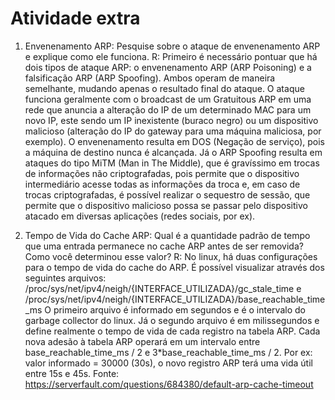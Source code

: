 # Atividade extra

1. Envenenamento ARP: Pesquise sobre o ataque de envenenamento ARP e explique como ele
funciona.
R: Primeiro é necessário pontuar que há dois tipos de ataque ARP: o envenenamento ARP (ARP Poisoning) e a falsificação ARP (ARP Spoofing). Ambos operam de maneira semelhante, mudando apenas o resultado final do ataque.
O ataque funciona geralmente com o broadcast de um Gratuitous ARP em uma rede que anuncia a alteração do IP de um determinado MAC para um novo IP, este sendo um IP inexistente (buraco negro) ou um dispositivo malicioso (alteração do IP do gateway para uma máquina maliciosa, por exemplo).
O envenenamento resulta em DOS (Negação de serviço), pois a máquina de destino nunca é alcançada. Já o ARP Spoofing resulta em ataques do tipo MiTM (Man in The Middle), que é gravíssimo em trocas de informações não criptografadas, pois permite que o dispositivo intermediário acesse todas as informações da troca e, em caso de trocas criptografadas, é possível realizar o sequestro de sessão, que permite que o dispositivo malicioso possa se passar pelo dispositivo atacado em diversas aplicações (redes sociais, por ex).

2. Tempo de Vida do Cache ARP: Qual é a quantidade padrão de tempo que uma entrada permanece
no cache ARP antes de ser removida? Como você determinou esse valor?
R: No linux, há duas configurações para o tempo de vida do cache do ARP. É possível visualizar através dos seguintes arquivos: /proc/sys/net/ipv4/neigh/{INTERFACE_UTILIZADA}/gc_stale_time e /proc/sys/net/ipv4/neigh/{INTERFACE_UTILIZADA}/base_reachable_time_ms
O primeiro arquivo é informado em segundos e é o intervalo do garbage collector do linux.
Já o segundo arquivo é em milissegundos e define realmente o tempo de vida de cada registro na tabela ARP. Cada nova adesão à tabela ARP operará em um intervalo entre base_reachable_time_ms / 2 e 3*base_reachable_time_ms / 2. Por ex: valor informado = 30000 (30s), o novo registro ARP terá uma vida útil entre 15s e 45s.
Fonte: https://serverfault.com/questions/684380/default-arp-cache-timeout